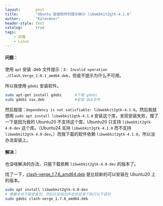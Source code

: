 ```yaml
---
layout:       post
title:        "Ubuntu 安装软件时提示缺少 libwebkit2gtk-4.1.0"
author:       "KalosAner"
header-style: text
catalog:      true
tags:
    - 后端
    - Linux
---
```


#### 问题：

使用 `apt` 安装 .deb 文件提示：`E: Invalid operation ./Clash.Verge_2.0.1_amd64.deb`，但是不提示为什么不可用。

所以我使用 `gdebi` 安装软件。

```sh
sudo apt-get install gdebi 		#下载 gdebi
sudo gdebi xxx.deb				#安装 deb文件
```

然后报错：`Dependency is not satisfiable: libwebkit2gtk-4.1-0`。然后我就想用 `sudo apt install libwebkit2gtk-4.1.0` 安装这个库，发现安装失败，搜了一下是因为我的 Ubuntu20 不支持这个库，Ubuntu20 只支持 `libwebkit2gtk-4.0-dev` 这个库。（Ubuntu24 支持 `libwebkit2gtk-4.1.0` 而不支持 `libwebkit2gtk-4.0-dev`。）而我下载的软件依赖 `libwebkit2gtk-4.1.0`，所以没办法安装上。

#### 解决：

也没啥解决的办法，只能下载依赖  `libwebkit2gtk-4.0-dev`  的版本了。

找了一下，[clash-verge_1.7.6_amd64.deb](https://github.com/KalosAner/KalosAner.github.io/blob/master/resource/software/clash-verge_1.7.6_amd64.deb) 是比较新的可以安装在 Ubuntu20 上的版本。

```sh
sudo apt install libwebkit2gtk-4.0-dev
# 需要手动下载安装包，然后在安装包所在的目录下执行以下语句
sudo gdebi clash-verge_1.7.6_amd64.deb
```

